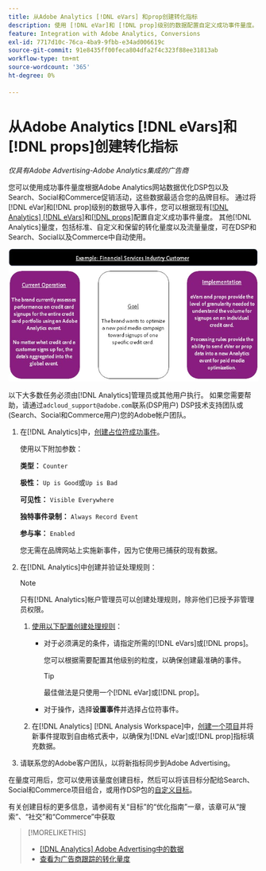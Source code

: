 ```yaml
---
title: 从Adobe Analytics [!DNL eVars] 和prop创建转化指标
description: 使用 [!DNL eVar]和 [!DNL prop]级别的数据配置自定义成功事件量度。
feature: Integration with Adobe Analytics, Conversions
exl-id: 7717d10c-76ca-4ba9-9fbb-e34ad006619c
source-git-commit: 91e8435ff00feca804dfa2f4c323f88ee31813ab
workflow-type: tm+mt
source-wordcount: '365'
ht-degree: 0%

---
```


# 从Adobe Analytics [!DNL eVars]和[!DNL props]创建转化指标

*仅具有Adobe Advertising-Adobe Analytics集成的广告商*

您可以使用成功事件量度根据Adobe Analytics网站数据优化DSP包以及Search、Social和Commerce促销活动，这些数据最适合您的品牌目标。 通过将[!DNL eVar]和[!DNL prop]级别的数据导入事件，您可以根据现有[[!DNL Analytics] [!DNL eVars]](https://experienceleague.adobe.com/docs/analytics/components/dimensions/evar.html?lang=zh-Hans)和[[!DNL props]](https://experienceleague.adobe.com/docs/analytics/components/dimensions/prop.html?lang=zh-Hans)配置自定义成功事件量度。 其他[!DNL Analytics]量度，包括标准、自定义和保留的转化量度以及流量量度，可在DSP和Search、Social以及Commerce中自动使用。

![使用示例](/help/integrations/assets/a4adc-conversion-evar-example.jpg "使用示例")

以下大多数任务必须由[!DNL Analytics]管理员或其他用户执行。 如果您需要帮助，请通过`adcloud_support@adobe.com`联系(DSP用户) DSP技术支持团队或(Search、Social和Commerce用户)您的Adobe帐户团队。

1. 在[!DNL Analytics]中，[创建占位符成功事件](https://experienceleague.adobe.com/zh-hans/docs/analytics/admin/admin-tools/manage-report-suites/edit-report-suite/conversion-variables/success-event)。

   使用以下附加参数：

   **类型：** `Counter`

   **极性：** `Up is Good`或`Up is Bad`

   **可见性：** `Visible Everywhere`

   **独特事件录制：** `Always Record Event`

   **参与率：** `Enabled`

   您无需在品牌网站上实施新事件，因为它使用已捕获的现有数据。

1. 在[!DNL Analytics]中创建并验证处理规则：

   >[!NOTE]
   >
   >只有[!DNL Analytics]帐户管理员可以创建处理规则，除非他们已授予非管理员权限。

   1. [使用以下配置创建处理规则](https://experienceleague.adobe.com/docs/analytics/admin/admin-tools/manage-report-suites/edit-report-suite/report-suite-general/c-processing-rules/c-processing-rules-configuration/t-processing-rules.html?lang=zh-Hans)：

      * 对于必须满足的条件，请指定所需的[!DNL eVars]或[!DNL props]。

        您可以根据需要配置其他级别的粒度，以确保创建最准确的事件。

        >[!TIP]
        >
        >最佳做法是只使用一个[!DNL eVar]或[!DNL prop]。

      * 对于操作，选择&#x200B;**设置事件**&#x200B;并选择占位符事件。

   1. 在[!DNL Analytics] [!DNL Analysis Workspace]中，[创建一个项目](https://experienceleague.adobe.com/docs/analytics/analyze/analysis-workspace/home.html?lang=zh-Hans)并将新事件提取到自由格式表中，以确保为[!DNL eVar]或[!DNL prop]指标填充数据。

1. 请联系您的Adobe客户团队，以将新指标同步到Adobe Advertising。

在量度可用后，您可以使用该量度创建目标，然后可以将该目标分配给Search、Social和Commerce项目组合，或用作DSP包的[自定义目标](/help/dsp/optimization/custom-goal.md)。

有关创建目标的更多信息，请参阅有关“目标”的“优化指南”一章，该章可从“搜索”、“社交”和“Commerce”中获取

>[!MORELIKETHIS]
>
>* [[!DNL Analytics] Adobe Advertising中的数据](/help/integrations/analytics/analytics-data-in-advertising.md)
>* [查看为广告商跟踪的转化量度](/help/search-social-commerce/admin/conversion-metrics/conversion-metric-view-tracked.md)
